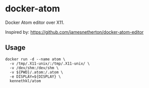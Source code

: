docker-atom
===========

Docker Atom editor over X11.

Inspired by: https://github.com/jamesnetherton/docker-atom-editor

Usage
-----

```shell
docker run -d --name atom \
  -v /tmp/.X11-unix/:/tmp/.X11-unix/ \
  -v /dev/shm:/dev/shm \
  -v ${PWD}/.atom:/.atom \
  -e DISPLAY=${DISPLAY} \
  kennethkl/atom
```
